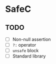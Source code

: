 # SafeC

## TODO

- [ ] Non-null assertion
- [ ] `?:` operator
- [ ] `unsafe` block
- [ ] Standard library
